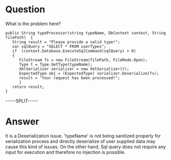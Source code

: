 # Question
 
What is the problem here?
 
```
public String typeProcessor(string typeName, DbContext context, String filePath)  {
   String result = "Please provide a valid type!";
   var sqlQuery = "SELECT * FROM userTypes";
   if  (context.Database.ExecuteSqlCommand(sqlQuery) > 0)
   {   
      FileStream fs = new FileStream(filePath, FileMode.Open);
      Type t = Type.GetType(typeName);
      XmlSerializer serializer = new XmlSerializer(t);
      ExpectedType obj = (ExpectedType) serializer.Deserialize(fs);
      result = "Your request has been processed!";
      }
   return result;
}
```
 
-----SPLIT-----
 
# Answer

It is a Deserialization issue. 'typeName' is not being sanitized properly for serialization process and directly deserialize of user supplied data may cause this kind of issues. On the other hand, Sql query does not require any input for execution and therefore no injection is possible.
